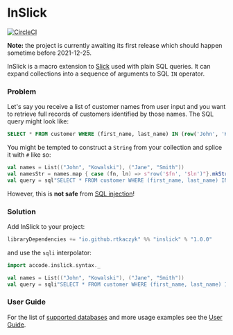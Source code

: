 # InSlick

[![CircleCI](https://circleci.com/gh/rtkaczyk/inslick/tree/main.svg?style=svg)](https://circleci.com/gh/rtkaczyk/inslick/tree/main)

**Note:** the project is currently awaiting its first release which should happen sometime before 2021-12-25.

InSlick is a macro extension to [Slick](https://scala-slick.org/) used with plain SQL queries. 
It can expand collections into a sequence of arguments to SQL `IN` operator.

### Problem

Let's say you receive a list of customer names from user input and you want to retrieve full records
of customers identified by those names. The SQL query might look like:

```sql
SELECT * FROM customer WHERE (first_name, last_name) IN (row('John', 'Kowalski'), row('Jane', 'Smith'))
```

You might be tempted to construct a `String` from your collection and splice it with `#` like so:

```scala
val names = List(("John", "Kowalski"), ("Jane", "Smith"))
val namesStr = names.map { case (fn, ln) => s"row('$fn', '$ln')"}.mkString("(", ", ", ")")
val query = sql"SELECT * FROM customer WHERE (first_name, last_name) IN #$namesStr"
```

However, this is **not safe** from [SQL injection](https://xkcd.com/327/)!


### Solution

Add InSlick to your project:

```scala
libraryDependencies += "io.github.rtkaczyk" %% "inslick" % "1.0.0"
```

and use the `sqli` interpolator:

```scala
import accode.inslick.syntax._

val names = List(("John", "Kowalski"), ("Jane", "Smith"))
val query = sqli"SELECT * FROM customer WHERE (first_name, last_name) IN *$names"
```

### User Guide
For the list of [supported databases](doc/userguide.md#supported-rdbmss) and more usage examples see the 
[User Guide](doc/userguide.md).
